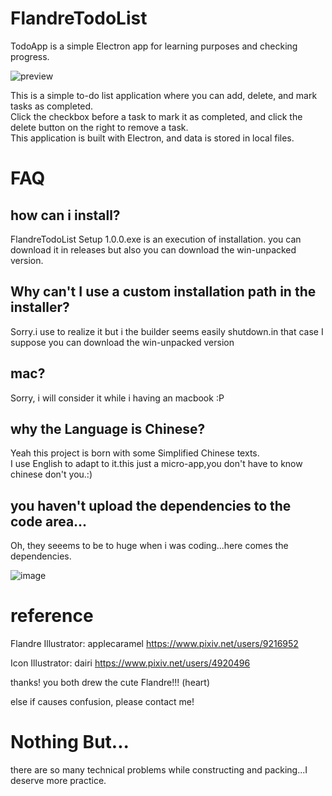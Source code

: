 # FlandreTodoList
TodoApp is a simple Electron app for learning purposes and checking progress.  

![preview](https://github.com/user-attachments/assets/cecfebb4-f797-475b-a0a3-3c4f50c4c9b8)


This is a simple to-do list application where you can add, delete, and mark tasks as completed.  
Click the checkbox before a task to mark it as completed, and click the delete button on the right to remove a task.  
This application is built with Electron, and data is stored in local files.

# FAQ  

  
## how can i install?  
FlandreTodoList Setup 1.0.0.exe is an execution of installation. you can download it in releases
but also you can download the win-unpacked version.

  
## Why can't I use a custom installation path in the installer?  
Sorry.i use to realize it but i the builder seems easily shutdown.in that case I suppose you can download the win-unpacked version 

  
## mac?  
Sorry, i will consider it while i having an macbook :P

  
## why the Language is Chinese?
Yeah this project is born with some Simplified Chinese texts.  
I use English to adapt to it.this just a micro-app,you don't have to know chinese don't you.:)

  
## you haven't upload the dependencies to the code area...  
Oh, they seeems to be to huge when i was coding...here comes the dependencies.  
  
![image](https://github.com/user-attachments/assets/efe33920-b67a-4f84-8e08-0a26f19bf9f9)


# reference

Flandre Illustrator: applecaramel https://www.pixiv.net/users/9216952  

Icon Illustrator: dairi https://www.pixiv.net/users/4920496  

thanks! you both drew the cute Flandre!!! (heart)  

else if causes confusion, please contact me!  

# Nothing But...
  there are so many technical problems while constructing and packing...I deserve more practice.
